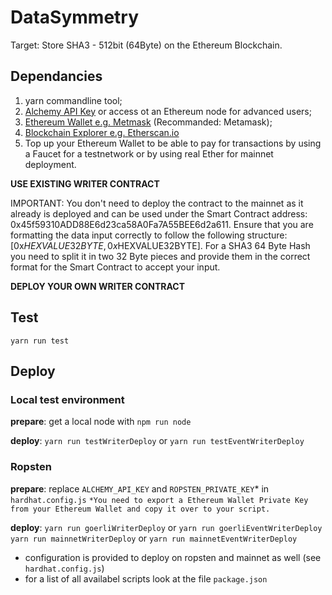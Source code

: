 # DataSymmetry
Target: Store SHA3 - 512bit (64Byte) on the Ethereum Blockchain.

## Dependancies
1. yarn commandline tool;
2. [Alchemy API Key](https://dashboard.alchemyapi.io/) or access ot an Ethereum node for advanced users;
3. [Ethereum Wallet e.g. Metmask](https://metamask.io/download) (Recommanded: Metamask);
4. [Blockchain Explorer e.g. Etherscan.io](https://etherscan.io/)
5. Top up your Ethereum Wallet to be able to pay for transactions by using a Faucet for a testnetwork or by using real Ether for mainnet deployment.

**USE EXISTING WRITER CONTRACT**

IMPORTANT: You don't need to deploy the contract to the mainnet as it already is deployed and can be used under the 
Smart Contract address: 0x45f59310ADD88E6d23ca58A0Fa7A55BEE6d2a611. Ensure that you are formatting the data input correctly to follow the following structure: [0x$HEXVALUE32BYTE,0x$HEXVALUE32BYTE]. For a SHA3 64 Byte Hash you need to split it in two 32 Byte pieces and provide them in the correct format for the Smart Contract to accept your input.

**DEPLOY YOUR OWN WRITER CONTRACT**

## Test
`yarn run test`

## Deploy
### Local test environment
**prepare**: get a local node with `npm run node` 

**deploy**: `yarn run testWriterDeploy` or `yarn run testEventWriterDeploy`

### Ropsten
**prepare**: replace `ALCHEMY_API_KEY` and `ROPSTEN_PRIVATE_KEY`* in `hardhat.config.js`
`*You need to export a Ethereum Wallet Private Key from your Ethereum Wallet and copy it over to your script.`

**deploy**: `yarn run goerliWriterDeploy` or `yarn run goerliEventWriterDeploy`
            `yarn run mainnetWriterDeploy` or `yarn run mainnetEventWriterDeploy`

- configuration is provided to deploy on ropsten and mainnet as well (see `hardhat.config.js`)
- for a list of all availabel scripts look at the file `package.json`
